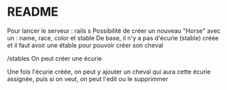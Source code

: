 # README
Pour lancer le serveur : rails s 
Possibilité de créer un nouveau "Horse" avec un : name, race, color et stable
De base, il n'y a pas d'écurie (stable) créée et il faut avoir une étable pour pouvoir créer son cheval

/stables
 On peut créer une écurie

 Une fois l'écurie créée, on peut y ajouter un cheval qui aura cette écurie assignée, puis si on veut, on peut l'edit ou le supprimmer
